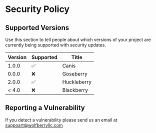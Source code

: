 # Security Policy

## Supported Versions

Use this section to tell people about which versions of your project are
currently being supported with security updates.

| Version | Supported          | Title      |
| ------- | ------------------ |------------|
| 1.0.0   | :white_check_mark: | Canis      |
| 0.0.0   | :x:                | Goseberry  |
| 2.0.0   | :white_check_mark: | Huckleberry|
| < 4.0   | :x:                | Blackberry |

## Reporting a Vulnerability

If you detect a vulnerability please send us an email at suppoart@wolfberryllc.com
